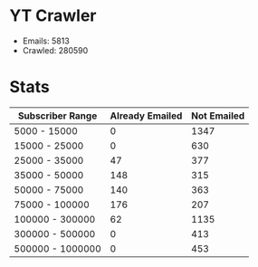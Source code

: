 # YT Crawler
- Emails: 5813
- Crawled: 280590

# Stats
| Subscriber Range  | Already Emailed | Not Emailed |
|-------|-------|-------|
| 5000 - 15000 | 0 | 1347 |
| 15000 - 25000 | 0 | 630 |
| 25000 - 35000 | 47 | 377 |
| 35000 - 50000 | 148 | 315 |
| 50000 - 75000 | 140 | 363 |
| 75000 - 100000 | 176 | 207 |
| 100000 - 300000 | 62 | 1135 |
| 300000 - 500000 | 0 | 413 |
| 500000 - 1000000 | 0 | 453 |
